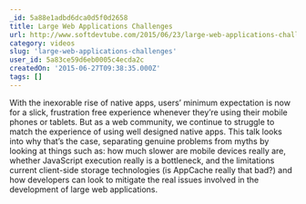 ```yaml
---
_id: 5a88e1adbd6dca0d5f0d2658
title: Large Web Applications Challenges
url: http://www.softdevtube.com/2015/06/23/large-web-applications-challenges/
category: videos
slug: 'large-web-applications-challenges'
user_id: 5a83ce59d6eb0005c4ecda2c
createdOn: '2015-06-27T09:38:35.000Z'
tags: []
---
```


With the inexorable rise of native apps, users’ minimum expectation is now for a slick, frustration free experience whenever they’re using their mobile phones or tablets. But as a web community, we continue to struggle to match the experience of using well designed native apps. This talk looks into why that’s the case, separating genuine problems from myths by looking at things such as: how much slower are mobile devices really are, whether JavaScript execution really is a bottleneck, and the limitations current client-side storage technologies (is AppCache really that bad?) and how developers can look to mitigate the real issues involved in the development of large web applications.

